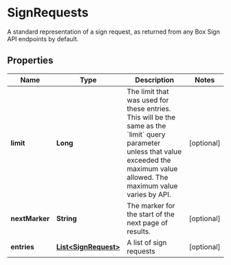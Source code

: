 

# SignRequests

A standard representation of a sign request, as returned from any Box Sign API endpoints by default.

## Properties

| Name | Type | Description | Notes |
|------------ | ------------- | ------------- | -------------|
|**limit** | **Long** | The limit that was used for these entries. This will be the same as the &#x60;limit&#x60; query parameter unless that value exceeded the maximum value allowed. The maximum value varies by API. |  [optional] |
|**nextMarker** | **String** | The marker for the start of the next page of results. |  [optional] |
|**entries** | [**List&lt;SignRequest&gt;**](SignRequest.md) | A list of sign requests |  [optional] |



